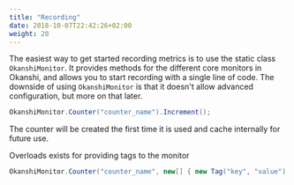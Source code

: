 ```yaml
---
title: "Recording"
date: 2018-10-07T22:42:26+02:00
weight: 20
---
```


The easiest way to get started recording metrics is to use the static class `OkanshiMonitor`. It provides methods for the different core monitors in Okanshi, and allows you to start recording with a single line of code. The downside of using `OkanshiMonitor` is that it doesn't allow advanced configuration, but more on that later.

```csharp
OkanshiMonitor.Counter("counter_name").Increment();
```

The counter will be created the first time it is used and cache internally for future use.

Overloads exists for providing tags to the monitor

```csharp
OkanshiMonitor.Counter("counter_name", new[] { new Tag("key", "value") })
```